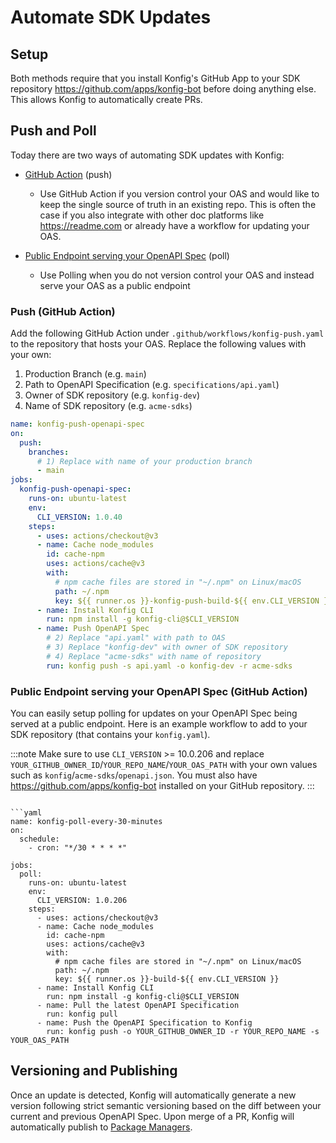 # Automate SDK Updates

## Setup

Both methods require that you install Konfig's GitHub App to your SDK repository
https://github.com/apps/konfig-bot before doing anything else. This allows Konfig to automatically create PRs.

## Push and Poll

Today there are two ways of automating SDK updates with Konfig:

- [GitHub Action](automate-sdk-updates#github-action) (push)

  - Use GitHub Action if you version control your OAS and would like
    to keep the single source of truth in an existing repo. This is often the case
    if you also integrate with other doc platforms like https://readme.com or already have a workflow for updating your OAS.

- [Public Endpoint serving your OpenAPI Spec](automate-sdk-updates#public-endpoint-serving-your-openapi-spec) (poll)
  - Use Polling when you do not version control your OAS and instead serve your OAS as a public endpoint

### Push (GitHub Action)

Add the following GitHub Action under `.github/workflows/konfig-push.yaml` to
the repository that hosts your OAS. Replace the following values with your own:

1. Production Branch (e.g. `main`)
2. Path to OpenAPI Specification (e.g. `specifications/api.yaml`)
3. Owner of SDK repository (e.g. `konfig-dev`)
4. Name of SDK repository (e.g. `acme-sdks`)

```yaml
name: konfig-push-openapi-spec
on:
  push:
    branches:
      # 1) Replace with name of your production branch
      - main
jobs:
  konfig-push-openapi-spec:
    runs-on: ubuntu-latest
    env:
      CLI_VERSION: 1.0.40
    steps:
      - uses: actions/checkout@v3
      - name: Cache node_modules
        id: cache-npm
        uses: actions/cache@v3
        with:
          # npm cache files are stored in "~/.npm" on Linux/macOS
          path: ~/.npm
          key: ${{ runner.os }}-konfig-push-build-${{ env.CLI_VERSION }}
      - name: Install Konfig CLI
        run: npm install -g konfig-cli@$CLI_VERSION
      - name: Push OpenAPI Spec
        # 2) Replace "api.yaml" with path to OAS
        # 3) Replace "konfig-dev" with owner of SDK repository
        # 4) Replace "acme-sdks" with name of repository
        run: konfig push -s api.yaml -o konfig-dev -r acme-sdks
```

### Public Endpoint serving your OpenAPI Spec (GitHub Action)

You can easily setup polling for updates on your OpenAPI Spec being served at a
public endpoint. Here is an example workflow to add to your SDK repository (that contains your `konfig.yaml`).

:::note
Make sure to use `CLI_VERSION` >= 10.0.206 and replace
`YOUR_GITHUB_OWNER_ID`/`YOUR_REPO_NAME`/`YOUR_OAS_PATH` with your own values
such as `konfig`/`acme-sdks`/`openapi.json`. You must also have
https://github.com/apps/konfig-bot installed on your GitHub repository.
:::

````

```yaml
name: konfig-poll-every-30-minutes
on:
  schedule:
    - cron: "*/30 * * * *"

jobs:
  poll:
    runs-on: ubuntu-latest
    env:
      CLI_VERSION: 1.0.206
    steps:
      - uses: actions/checkout@v3
      - name: Cache node_modules
        id: cache-npm
        uses: actions/cache@v3
        with:
          # npm cache files are stored in "~/.npm" on Linux/macOS
          path: ~/.npm
          key: ${{ runner.os }}-build-${{ env.CLI_VERSION }}
      - name: Install Konfig CLI
        run: npm install -g konfig-cli@$CLI_VERSION
      - name: Pull the latest OpenAPI Specification
        run: konfig pull
      - name: Push the OpenAPI Specification to Konfig
        run: konfig push -o YOUR_GITHUB_OWNER_ID -r YOUR_REPO_NAME -s YOUR_OAS_PATH
````

## Versioning and Publishing

Once an update is detected, Konfig will automatically generate a new version
following strict semantic versioning based on the diff between your current and
previous OpenAPI Spec. Upon merge of a PR, Konfig will automatically publish to
[Package Managers](/reference/supported-package-managers).

